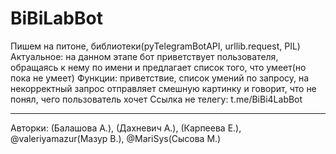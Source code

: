 # BiBiLabBot
Пишем на питоне, библиотеки(pyTelegramBotAPI, urllib.request, PIL)
Актуальное: на данном этапе бот приветствует пользователя, обращаясь к нему по имени и предлагает список того, что умеет(но пока не умеет)
Функции: приветствие, список умений по запросу, на некорректный запрос отправляет смешную картинку и говорит, что не понял, чего пользователь хочет
Ссылка не телегу: t.me/BiBi4LabBot
_____________
Авторки: (Балашова А.), (Дахневич А.), (Карпеева Е.), @valeriyamazur(Мазур В.), @MariSys(Сысова М.)
